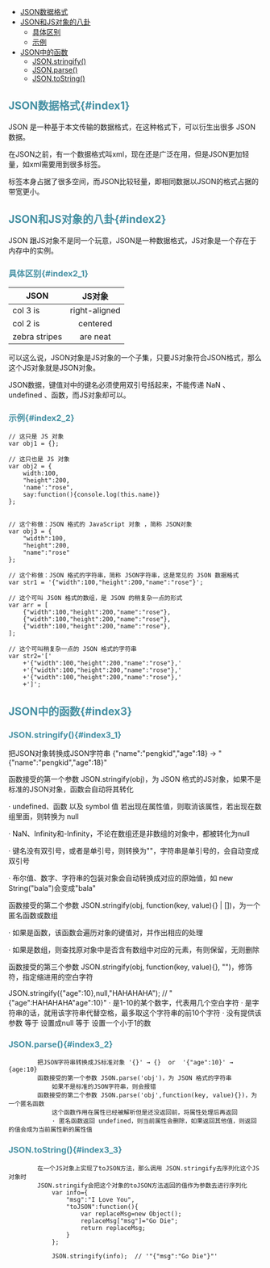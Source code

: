 * [JSON数据格式](#index1)
* [JSON和JS对象的八卦](#index2)
  * [具体区别](#index2_1)
  * [示例](#index2_2)
* [JSON中的函数](#index3)
  * [JSON.stringify()](#index3_1)
  * [JSON.parse()](#index3_2)
  * [JSON.toString()](#index3_3)


## <font color="4590a3">JSON数据格式{#index1}</font>

JSON 是一种基于本文传输的数据格式，在这种格式下，可以衍生出很多 JSON 数据。

在JSON之前，有一个数据格式叫xml，现在还是广泛在用，但是JSON更加轻量，如xml需要用到很多标签。

标签本身占据了很多空间，而JSON比较轻量，即相同数据以JSON的格式占据的带宽更小。

## <font color="4590a3">JSON和JS对象的八卦{#index2}</font>

JSON 跟JS对象不是同一个玩意，JSON是一种数据格式，JS对象是一个存在于内存中的实例。

### <font color="4590a3">具体区别{#index2_1}</font>


| JSON          | JS对象        |
| ------------- |:-------------:|
| col 3 is      | right-aligned |
| col 2 is      | centered      |
| zebra stripes | are neat      |

可以这么说，JSON对象是JS对象的一个子集，只要JS对象符合JSON格式，那么这个JS对象就是JSON对象。


JSON数据，键值对中的键名必须使用双引号括起来，不能传递 NaN 、undefined 、函数，而JS对象却可以。

### <font color="4590a3">示例{#index2_2}</font>

```
// 这只是 JS 对象
var obj1 = {}; 

// 这只也是 JS 对象
var obj2 = {
    width:100,
    "height":200,
    'name':"rose",
    say:function(){console.log(this.name)}
};


// 这个称做：JSON 格式的 JavaScript 对象 ，简称 JSON对象			
var obj3 = {
    "width":100,
    "height":200,
    "name":"rose"
};

// 这个称做：JSON 格式的字符串，简称 JSON字符串，这是常见的 JSON 数据格式
var str1 = '{"width":100,"height":200,"name":"rose"}';

// 这个可叫 JSON 格式的数组，是 JSON 的稍复杂一点的形式
var arr = [
    {"width":100,"height":200,"name":"rose"},
    {"width":100,"height":200,"name":"rose"},
    {"width":100,"height":200,"name":"rose"},
];

// 这个可叫稍复杂一点的 JSON 格式的字符串     
var str2='['
    +'{"width":100,"height":200,"name":"rose"},'
    +'{"width":100,"height":200,"name":"rose"},'
    +'{"width":100,"height":200,"name":"rose"},'
    +']';

```


## <font color="4590a3">JSON中的函数{#index3}</font>

### <font color="4590a3">JSON.stringify(){#index3_1}</font>
 
把JSON对象转换成JSON字符串 
{"name":"pengkid","age":18} → "{"name":"pengkid","age":18}"

函数接受的第一个参数 JSON.stringify(obj)，为 JSON 格式的JS对象，如果不是标准的JSON对象，函数会自动将其转化

· undefined、函数 以及 symbol 值 若出现在属性值，则取消该属性，若出现在数组里面，则转换为 null

· NaN、Infinity和-Infinity，不论在数组还是非数组的对象中，都被转化为null

· 键名没有双引号，或者是单引号，则转换为""，字符串是单引号的，会自动变成双引号

· 布尔值、数字、字符串的包装对象会自动转换成对应的原始值，如 new String("bala")会变成"bala"

函数接受的第二个参数 JSON.stringify(obj, function(key, value){} | [])，为一个匿名函数或数组

· 如果是函数，该函数会遍历对象的键值对，并作出相应的处理

· 如果是数组，则查找原对象中是否含有数组中对应的元素，有则保留，无则删除

函数接受的第三个参数 JSON.stringify(obj, function(key, value){}, "")，修饰符，指定缩进用的空白字符

JSON.stringify({"age":10},null,"HAHAHAHA");  // "{"age":HAHAHAHA"age":10}"
				· 是1-10的某个数字，代表用几个空白字符
				· 是字符串的话，就用该字符串代替空格，最多取这个字符串的前10个字符
				· 没有提供该参数 等于 设置成null 等于 设置一个小于1的数

### <font color="4590a3">JSON.parse(){#index3_2}</font> 
			把JSON字符串转换成JS标准对象 '{}' → {}  or  '{"age":10}' → {age:10}
			函数接受的第一个参数 JSON.parse('obj')，为 JSON 格式的字符串
				如果不是标准的JSON字符串，则会报错
			函数接受的第二个参数 JSON.parse('obj',function(key, value){})，为一个匿名函数
				这个函数作用在属性已经被解析但是还没返回前，将属性处理后再返回
				· 匿名函数返回 undefined，则当前属性会删除，如果返回其他值，则返回的值会成为当前属性新的属性值

### <font color="4590a3">JSON.toString(){#index3_3}</font>
			在一个JS对象上实现了toJSON方法，那么调用 JSON.stringify去序列化这个JS对象时
			JSON.stringify会把这个对象的toJSON方法返回的值作为参数去进行序列化
				var info={  
				    "msg":"I Love You",
				    "toJSON":function(){
				        var replaceMsg=new Object();
				        replaceMsg["msg"]="Go Die";
				        return replaceMsg;
				    }
				};

				JSON.stringify(info);  // '"{"msg":"Go Die"}"'